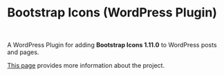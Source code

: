 
# Bootstrap Icons (WordPress Plugin)

<p>&nbsp;</p>

A WordPress Plugin for adding **Bootstrap Icons 1.11.0** to WordPress posts and pages.

[This page](https://greoux.re/code/index.php/bootstrap-icons-wordpress-plugin/) provides more information about the project.
